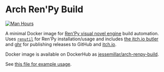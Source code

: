 # Arch Ren'Py Build

[![Man Hours](https://img.shields.io/endpoint?url=https%3A%2F%2Fjessemillar-man-hours.herokuapp.com%2Fhours%3Frepo%3Dhttps%3A%2F%2Fgithub.com%2Fjessemillar%2Farch-renpy-build.git)](https://github.com/jessemillar/man-hours)

A minimal Docker image for [Ren'Py visual novel engine](https://www.renpy.org/) build automation. Uses [`renutil`](https://github.com/kobaltcore/renutil) for Ren'Py installation/usage and includes [the itch.io butler](https://itch.io/docs/butler/) and [ghr](https://github.com/tcnksm/ghr) for publishing releases to GitHub and [itch.io](https://itch.io).

Docker image is available on DockerHub as [jessemillar/arch-renpy-build](https://hub.docker.com/r/jessemillar/arch-renpy-build/).

See [this file for example usage](https://github.com/jessemillar/arch-renpy-build/blob/master/examples/.circleci/config.yml).
